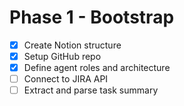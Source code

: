 # Phase 1 - Bootstrap

- [x] Create Notion structure
- [x] Setup GitHub repo
- [x] Define agent roles and architecture
- [ ] Connect to JIRA API
- [ ] Extract and parse task summary
